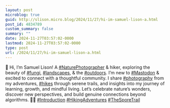 ```yaml
---
layout: post
microblog: true
guid: http://slison.micro.blog/2024/11/27/hi-im-samuel-lison-a.html
post_id: 4834789
custom_summary: false
summary: ""
date: 2024-11-27T03:57:02-0000
lastmod: 2024-11-27T03:57:02-0000
type: post
url: /2024/11/27/hi-im-samuel-lison-a.html
---
```

<p>🌿 Hi, I’m Samuel Lison! A <a href="https://social.familylison.com/tags/NaturePhotographer" class="mention hashtag" rel="tag">#<span>NaturePhotographer</span></a> &amp; hiker, exploring the beauty of <a href="https://social.familylison.com/tags/fungi" class="mention hashtag" rel="tag">#<span>fungi</span></a>, <a href="https://social.familylison.com/tags/landscapes" class="mention hashtag" rel="tag">#<span>landscapes</span></a>, &amp; the <a href="https://social.familylison.com/tags/outdoors" class="mention hashtag" rel="tag">#<span>outdoors</span></a>. I’m new to <a href="https://social.familylison.com/tags/Mastodon" class="mention hashtag" rel="tag">#<span>Mastodon</span></a> &amp; excited to connect with a thoughtful community. I share <a href="https://social.familylison.com/tags/photography" class="mention hashtag" rel="tag">#<span>photography</span></a> from my adventures, <a href="https://social.familylison.com/tags/hikes" class="mention hashtag" rel="tag">#<span>hikes</span></a> through serene trails, and insights into my journey of learning, growth, and mindful living. Let’s celebrate nature’s wonders, discover new perspectives, and build genuine connections beyond algorithms. 🌱📸 <a href="https://social.familylison.com/tags/Introduction" class="mention hashtag" rel="tag">#<span>Introduction</span></a> <a href="https://social.familylison.com/tags/HikingAdventures" class="mention hashtag" rel="tag">#<span>HikingAdventures</span></a> <a href="https://social.familylison.com/tags/TheSporeTrail" class="mention hashtag" rel="tag">#<span>TheSporeTrail</span></a></p>
